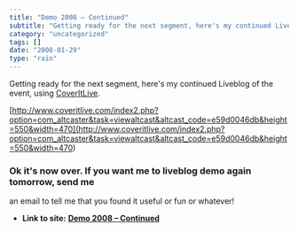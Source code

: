```yaml
---
title: "Demo 2008 – Continued"
subtitle: "Getting ready for the next segment, here's my continued Liveblog of the event,"
category: "uncategorized"
tags: []
date: "2008-01-29"
type: "rain"
---
```

Getting ready for the next segment, here's my continued Liveblog of the event,
using [CoverItLive](<http://www.coveritlive>).

[http://www.coveritlive.com/index2.php?option=com_altcaster&task=viewaltcast&altcast_code=e59d0046db&height=550&width=470](<http://www.coveritlive.com/index2.php?option=com_altcaster&task=viewaltcast&altcast_code=e59d0046db&height=550&width=470>)

### Ok it's now over. If you want me to liveblog demo again tomorrow, send me
an email to tell me that you found it useful or fun or whatever!


* **Link to site:** **[Demo 2008 – Continued](None)**